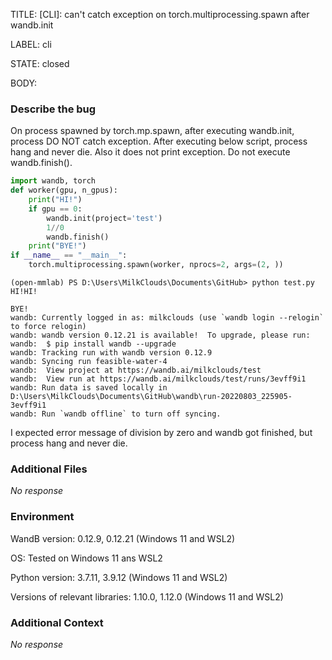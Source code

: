 TITLE:
[CLI]: can't catch exception on torch.multiprocessing.spawn after wandb.init

LABEL:
cli

STATE:
closed

BODY:
### Describe the bug

<!--- Description of the issue below  -->
On process spawned by torch.mp.spawn, after executing wandb.init, process DO NOT catch exception.
After executing below script, process hang and never die. Also it does not print exception. Do not execute wandb.finish().

<!--- A minimal code snippet between the quotes below  -->
```python
import wandb, torch
def worker(gpu, n_gpus):
    print("HI!")
    if gpu == 0:
        wandb.init(project='test')
        1//0
        wandb.finish()
    print("BYE!")
if __name__ == "__main__":
    torch.multiprocessing.spawn(worker, nprocs=2, args=(2, ))
```

<!--- A full traceback of the exception in the quotes below -->
```shell
(open-mmlab) PS D:\Users\MilkClouds\Documents\GitHub> python test.py
HI!HI!

BYE!
wandb: Currently logged in as: milkclouds (use `wandb login --relogin` to force relogin)
wandb: wandb version 0.12.21 is available!  To upgrade, please run:
wandb:  $ pip install wandb --upgrade
wandb: Tracking run with wandb version 0.12.9
wandb: Syncing run feasible-water-4
wandb:  View project at https://wandb.ai/milkclouds/test
wandb:  View run at https://wandb.ai/milkclouds/test/runs/3evff9i1
wandb: Run data is saved locally in D:\Users\MilkClouds\Documents\GitHub\wandb\run-20220803_225905-3evff9i1
wandb: Run `wandb offline` to turn off syncing.
```

I expected error message of division by zero and wandb got finished, but process hang and never die.

### Additional Files

_No response_

### Environment

WandB version: 0.12.9, 0.12.21 (Windows 11 and WSL2)

OS: Tested on Windows 11 ans WSL2

Python version: 3.7.11, 3.9.12 (Windows 11 and WSL2)

Versions of relevant libraries: 1.10.0, 1.12.0 (Windows 11 and WSL2)

### Additional Context

_No response_

